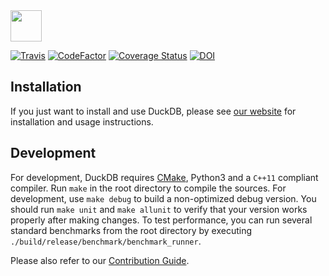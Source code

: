 <img src="https://duckdb.org/images/DuckDB_Logo_dl.png" height="50">

[![Travis](https://api.travis-ci.org/cwida/duckdb.svg?branch=master)](https://travis-ci.org/cwida/duckdb)
[![CodeFactor](https://www.codefactor.io/repository/github/cwida/duckdb/badge)](https://www.codefactor.io/repository/github/cwida/duckdb)
[![Coverage Status](https://coveralls.io/repos/github/cwida/duckdb/badge.svg?branch=master)](https://coveralls.io/github/cwida/duckdb?branch=master)
[![DOI](https://zenodo.org/badge/DOI/10.5281/zenodo.3901452.svg)](https://zenodo.org/record/3901452)


## Installation
If you just want to install and use DuckDB, please see [our website](https://www.duckdb.org) for installation and usage instructions.

## Development 
For development, DuckDB requires [CMake](https://cmake.org), Python3 and a `C++11` compliant compiler. Run `make` in the root directory to compile the sources. For development, use `make debug` to build a non-optimized debug version. You should run `make unit` and `make allunit` to verify that your version works properly after making changes. To test performance, you can run several standard benchmarks from the root directory by executing `./build/release/benchmark/benchmark_runner`.

Please also refer to our [Contribution Guide](CONTRIBUTING.md).


